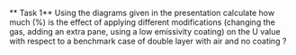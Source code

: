 

** Task 1** Using the diagrams given in the presentation calculate how much (%) is the effect of applying different modifications (changing the gas, adding an extra pane, using a low emissivity coating) on the U value with respect to a benchmark case of double layer with air and no coating ? 
